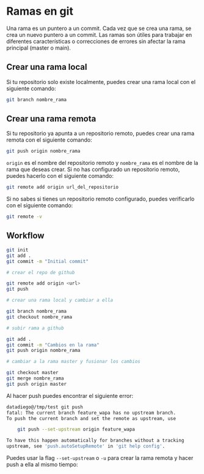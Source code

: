 # Ramas en git

Una rama es un puntero a un commit. Cada vez que se crea una rama, se crea un nuevo puntero a un commit. Las ramas son útiles para trabajar en diferentes características o correcciones de errores sin afectar la rama principal (master o main).

## Crear una rama local

Si tu repositorio solo existe localmente, puedes crear una rama local con el siguiente comando:

```bash
git branch nombre_rama
```

## Crear una rama remota

Si tu repositorio ya apunta a un repositorio remoto, puedes crear una rama remota con el siguiente comando:

```bash
git push origin nombre_rama
```

`origin` es el nombre del repositorio remoto y `nombre_rama` es el nombre de la rama que deseas crear. Si no has configurado un repositorio remoto, puedes hacerlo con el siguiente comando:

```bash
git remote add origin url_del_repositorio
```

Si no sabes si tienes un repositorio remoto configurado, puedes verificarlo con el siguiente comando:

```bash
git remote -v
```

## Workflow

```bash
git init
git add .
git commit -m "Initial commit"

# crear el repo de github

git remote add origin <url>
git push

# crear una rama local y cambiar a ella

git branch nombre_rama
git checkout nombre_rama

# subir rama a github

git add .
git commit -m "Cambios en la rama"
git push origin nombre_rama

# cambiar a la rama master y fusionar los cambios

git checkout master
git merge nombre_rama
git push origin master
```

Al hacer push puedes encontrar el siguiente error:

```bash
datadiego@/tmp/test git push
fatal: The current branch feature_wapa has no upstream branch.
To push the current branch and set the remote as upstream, use

    git push --set-upstream origin feature_wapa

To have this happen automatically for branches without a tracking
upstream, see 'push.autoSetupRemote' in 'git help config'.
```

Puedes usar la flag `--set-upstream` o `-u` para crear la rama remota y hacer push a ella al mismo tiempo:


